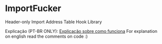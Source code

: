 # ImportFucker
Header-only Import Address Table Hook Library


Explicação (PT-BR ONLY): [Explicação sobre como funciona](http://codehub.altervista.org/index.php?threads/iat-hooking-importfucker.44/)
For explanation on english read the comments on code :)
